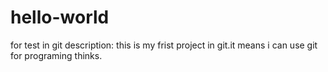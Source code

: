# hello-world
for test in git
description:
this is my frist project in git.it means i can use git for programing
thinks.
